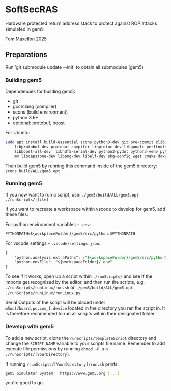 # SoftSecRAS
Hardware protected return address stack to protect against ROP attacks simulated in gem5

Tom Maxellon 2025

## Preparations
Run 'git submodule update --init' to obtain all submodules (gem5)

### Building gem5
Dependencies for building gem5:
- git
- gcc/clang (compiler)
- scons (build environment)
- python 3.6+
- optional: protobuf, boost

For Ubuntu:

```bash
sudo apt install build-essential scons python3-dev git pre-commit zlib1g zlib1g-dev \
	libprotobuf-dev protobuf-compiler libprotoc-dev libgoogle-perftools-dev \
	libboost-all-dev  libhdf5-serial-dev python3-pydot python3-venv python3-tk mypy \
	m4 libcapstone-dev libpng-dev libelf-dev pkg-config wget cmake doxygen clang-format
```

Then build gem5 by running this command inside of the gem5 directory:
`scons build/ALL/gem5.opt`

### Running gem5

If you now want to run a script, use:
`./gem5/build/ALL/gem5.opt ./runScripts/[file]`

If you want to recreate a workspace within vscode to develop for gem5, add these files:

For python environment variables - `.env`:

```markdown
PYTHONPATH=${workplaceFolder}/gem5/src/python:$PYTHONPATH
```

For vscode settings - `.vscode/settings.json`:

```markdown
{
    "python.analysis.extraPaths": ["${workspaceFolder}/gem5/src/python"],	// For autocomplete
    "python.envFile": "${workspaceFolder}/.env"								// For environment variables
}
```

To see if it works, open up a script within `./runScripts/` and see if the imports get recognized by the editor, and then run the scripts, e.g. `./runScripts/runLinux/run.sh` or `./gem5/build/ALL/gem5.opt ./runScripts/runLinux/runLinux.py`.

Serial Outputs of the script will be placed under `m5out/board.pc.com_1.device` located in the directory you ran the script in.
It is therefore recomended to run all scripts within their designated folder.

### Develop with gem5

To add a new script, clone the `runScripts/templateScript` directory and change the `SCRIPT_NAME` variable to your scripts file name. Remember to add execute file permissions by running `chmod -R u+x ./runScripts/[YourDirectory]`.

If running `/runScripts/[YourDirectory]/run.sh` prints:

```bash
gem5 Simulator System.  https://www.gem5.org [...]
```

you're good to go.